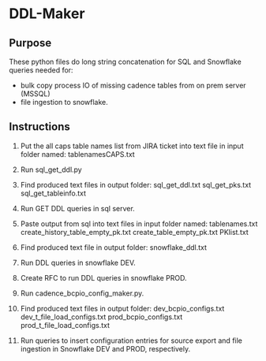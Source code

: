 # DDL-Maker

## Purpose

These python files do long string concatenation for SQL and Snowflake queries needed for:
 - bulk copy process IO of missing cadence tables from on prem server (MSSQL)
 - file ingestion to snowflake.


## Instructions 
1. Put the all caps table names list from JIRA ticket into text file in input folder named:
	tablenamesCAPS.txt

2. Run sql_get_ddl.py

3. Find produced text files in output folder:
	sql_get_ddl.txt
	sql_get_pks.txt
	sql_get_tableinfo.txt

4. Run GET DDL queries in sql server.

5. Paste output from sql into text files in input folder named:
	tablenames.txt
	create_history_table_empty_pk.txt
	create_table_empty_pk.txt
	PKlist.txt

6. Find produced text file in output folder:
	snowflake_ddl.txt

7. Run DDL queries in snowflake DEV.

8. Create RFC to run DDL queries in snowflake PROD.

9. Run cadence_bcpio_config_maker.py.

10. Find produced text files in output folder:
	dev_bcpio_configs.txt
	dev_t_file_load_configs.txt
	prod_bcpio_configs.txt
	prod_t_file_load_configs.txt

11. Run queries to insert configuration entries for source export and file ingestion in Snowflake DEV and PROD, respectively.